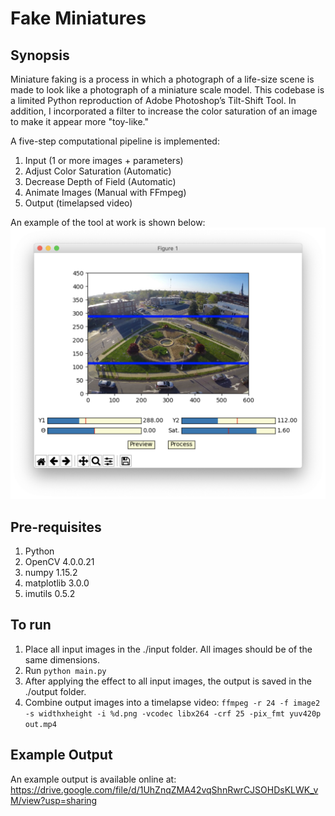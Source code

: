 # Fake Miniatures

## Synopsis

Miniature faking is a process in which a photograph of a life-size scene is made to look like a photograph of a miniature scale model. This codebase is a limited Python reproduction of Adobe Photoshop’s Tilt-Shift Tool. In addition, I incorporated a filter to increase the color saturation of an image to make it appear more "toy-like."

A five-step computational pipeline is implemented:

1. Input (1 or more images + parameters)
2. Adjust Color Saturation (Automatic)
3. Decrease Depth of Field (Automatic)
4. Animate Images (Manual with FFmpeg)
5. Output (timelapsed video)

An example of the tool at work is shown below:
![Traffic Circle](trafficcircle.png?raw=true)

## Pre-requisites
1. Python
2. OpenCV 4.0.0.21
3. numpy 1.15.2
4. matplotlib 3.0.0
5. imutils 0.5.2

## To run
1. Place all input images in the ./input folder. All images should be of the same dimensions.
2. Run `python main.py`
3. After applying the effect to all input images, the output is saved in the ./output folder.
4. Combine output images into a timelapse video:
`ffmpeg -r 24 -f image2 -s widthxheight -i %d.png -vcodec libx264 -crf 25 -pix_fmt yuv420p out.mp4`

## Example Output
An example output is available online at:
https://drive.google.com/file/d/1UhZnqZMA42vqShnRwrCJSOHDsKLWK_vM/view?usp=sharing